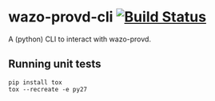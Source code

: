 # wazo-provd-cli [![Build Status](https://jenkins.wazo.community/buildStatus/icon?job=wazo-provd-cli)](https://jenkins.wazo.community/job/wazo-provd-cli)

A (python) CLI to interact with wazo-provd.


Running unit tests
------------------

```
pip install tox
tox --recreate -e py27
```
